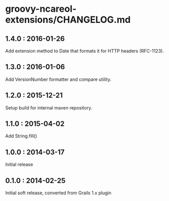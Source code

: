# groovy-ncareol-extensions/CHANGELOG.md

## 1.4.0 : 2016-01-26

Add extension method to Date that formats it for HTTP headers (RFC-1123).

## 1.3.0 : 2016-01-06

Add VersionNumber formatter and compare utility.

## 1.2.0 : 2015-12-21

Setup build for internal maven repository.

## 1.1.0 : 2015-04-02

Add String.fill()

## 1.0.0 : 2014-03-17

Initial release

## 0.1.0 : 2014-02-25

Initial soft release, converted from Grails 1.x plugin
